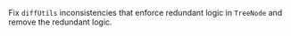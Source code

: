 Fix `diffUtils` inconsistencies that enforce redundant logic in `TreeNode` and remove the redundant logic.
